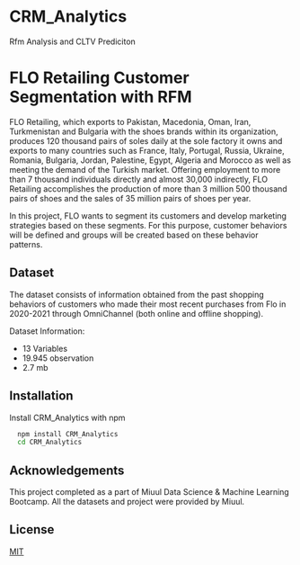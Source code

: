 # CRM_Analytics
Rfm Analysis and CLTV Prediciton

# FLO Retailing Customer Segmentation with RFM

FLO Retailing, which exports to Pakistan, Macedonia, Oman, Iran, Turkmenistan and Bulgaria with the shoes brands within its organization, produces 120 thousand pairs of soles daily at the sole factory it owns and exports to many countries such as France, Italy, Portugal, Russia, Ukraine, Romania, Bulgaria, Jordan, Palestine, Egypt, Algeria and Morocco as well as meeting the demand of the Turkish market.
Offering employment to more than 7 thousand individuals directly and almost 30,000 indirectly, FLO Retailing accomplishes the production of more than 3 million 500 thousand pairs of shoes and the sales of 35 million pairs of shoes per year.

In this project, FLO wants to segment its customers and develop marketing strategies based on these segments. For this purpose, customer behaviors will be defined and groups will be created based on these behavior patterns.


## Dataset
The dataset consists of information obtained from the past shopping behaviors of customers who made their most recent purchases from Flo in 2020-2021 through OmniChannel (both online and offline shopping).

Dataset Information:
- 13 Variables
- 19.945 observation
- 2.7 mb
## Installation

Install CRM_Analytics with npm

```bash
  npm install CRM_Analytics
  cd CRM_Analytics
```
    
## Acknowledgements

This project completed as a part of Miuul Data Science & Machine Learning Bootcamp. All the datasets and project were provided by Miuul.
## License

[MIT](https://choosealicense.com/licenses/mit/)

